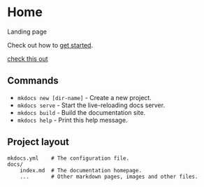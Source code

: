 # Home

Landing page

Check out how to [get started](getting-started.md).

[check this out](https://www.youtube.com/watch?v=ENhTbrGPcjo)

## Commands

* `mkdocs new [dir-name]` - Create a new project.
* `mkdocs serve` - Start the live-reloading docs server.
* `mkdocs build` - Build the documentation site.
* `mkdocs help` - Print this help message.

## Project layout

    mkdocs.yml    # The configuration file.
    docs/
        index.md  # The documentation homepage.
        ...       # Other markdown pages, images and other files.
<!--stackedit_data:
eyJoaXN0b3J5IjpbMjAyOTkzNzczNywtNDY5NTM1NjEyLC0xMj
g3OTc4MzcwXX0=
-->